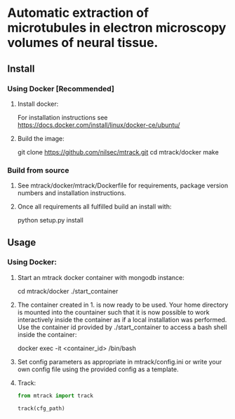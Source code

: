 # Automatic extraction of microtubules in electron microscopy volumes of neural tissue.

## Install


### Using Docker [Recommended]

1. Install docker: 
    
    For installation instructions see https://docs.docker.com/install/linux/docker-ce/ubuntu/

2. Build the image:
    
    git clone https://github.com/nilsec/mtrack.git
    cd mtrack/docker
    make

### Build from source

1. See mtrack/docker/mtrack/Dockerfile for requirements, package version numbers and installation instructions.

2. Once all requirements all fulfilled build an install with:

    python setup.py install


## Usage
### Using Docker:

1. Start an mtrack docker container with mongodb instance:
    
    cd mtrack/docker
    ./start_container

2. The container created in 1. is now ready to be used. Your home directory is mounted into the countainer such that it is now possible to work interactively inside the container as if a local installation was performed. Use the container id provided by ./start_container to access a bash shell inside the container:
    
    docker exec -it <container_id> /bin/bash

3. Set config parameters as appropriate in mtrack/config.ini or write your own config file using the provided config as a template.

4. Track:
    ```python
    from mtrack import track

    track(cfg_path)
